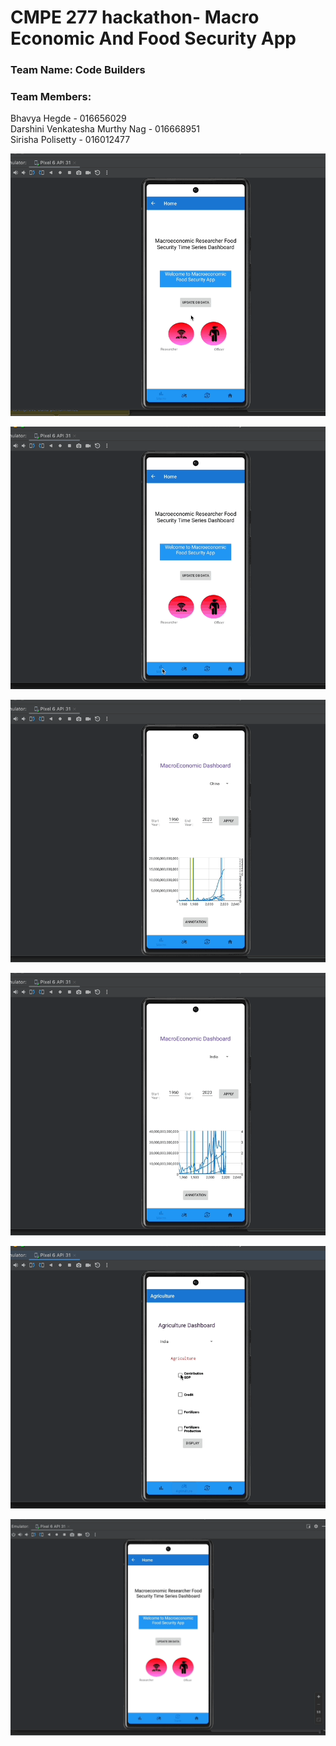 # CMPE 277 hackathon- Macro Economic And Food Security App

### Team Name: Code Builders
### Team Members: <br/>
Bhavya Hegde - 016656029<br/>
Darshini Venkatesha Murthy Nag - 016668951<br/>
Sirisha Polisetty - 016012477<br/>

![data](screenshots/upload_data.gif)

![macro](screenshots/macro.gif)

![macro](screenshots/macro1.gif)

![macro](screenshots/macro2.gif)

![agriculture](screenshots/agri.gif)

![trade](screenshots/trade.gif)



